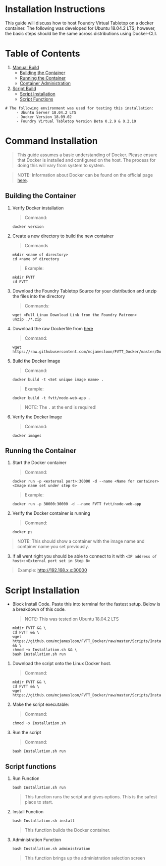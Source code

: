 # Installation Instructions
This guide will discuss how to host Foundry Virtual Tabletop on a docker container. The following was developed for Ubuntu 18.04.2 LTS; however, the basic steps should be the same across distributions using Docker-CLI.

# Table of Contents

1. [Manual Build](#command-installation)
     - [Building the Container](#building-the-container)
     - [Running the Container](#running-the-container)
     - [Container Administration](docs/Administration)
2. [Script Build](#script-installation)
     - [Script Installation](#script-installation)
     - [Script Functions](#script-functions)

```
# The following environment was used for testing this installation:
     - Ubuntu Server 18.04.2 LTS
     - Docker Version 18.09.02
     - Foundry Virtual Tabletop Version Beta 0.2.9 & 0.2.10
```

# Command Installation
> This guide assumes a basic understanding of Docker. Please ensure that Docker is installed and configured on the host. The process for doing this will vary from system to system.

> NOTE: Information about Docker can be found on the official page [here](https://docs.docker.com/v17.12/get-started/#containers-and-virtual-machines).

## Building the Container
1. Verify Docker installation
   > Command:
   ```
   docker version
   ```

2. Create a new directory to build the new container
   > Commands
   ```
   mkdir <name of directory>
   cd <name of directory
   ```

   > Example:
   ```
   mkdir FVTT
   cd FVTT
   ```

4. Download the Foundry Tabletop Source for your distribution and unzip the files into the directory
   > Commands:
   ```
   wget <Full Linux Download Link from the Foundry Patreon>
   unzip ./*.zip
   ```

5. Download the raw Dockerfile from [here](Dockerfile)
   > Command:
   ```
   wget https://raw.githubusercontent.com/mcjamesloon/FVTT_Docker/master/Dockerfile
   ```

6. Build the Docker Image
   > Command:
   ```
   docker build -t <Set unique image name> .
   ```

   > Example:
   ```
   docker build -t fvtt/node-web-app .
   ```

   > NOTE: The `.` at the end is required!

7. Verify the Docker Image
   > Command:
   ```
   docker images
   ```

## Running the Container
1. Start the Docker container
   > Command:
   ```
   docker run -p <external port>:30000 -d --name <Name for container> <Image name set under step 6>
   ```

   > Example:
   ```
   docker run -p 30000:30000 -d --name FVTT fvtt/node-web-app
   ```

2. Verify the Docker container is running
   > Command:
   ```
   docker ps
   ```

  > NOTE: This should show a container with the image name and container name you set previously.

3. If all went right you should be able to connect to it with `<IP address of host>:<External port set in Step 8>`
  > Example: http://192.168.x.x:30000

# Script Installation
- Block Install Code. Paste this into terminal for the fastest setup. Below is a breakdown of this code.
   > NOTE: This was tested on Ubuntu 18.04.2 LTS

   ```
   mkdir FVTT && \
   cd FVTT && \
   wget https://github.com/mcjamesloon/FVTT_Docker/raw/master/Scripts/Installation.sh && \
   chmod +x Installation.sh && \
   bash Installation.sh run
   ```

1. Download the script onto the Linux Docker host.
   > Command:
   ```
   mkdir FVTT && \
   cd FVTT && \
   wget https://github.com/mcjamesloon/FVTT_Docker/raw/master/Scripts/Installation.sh
   ```

2. Make the script executable:
   > Command:
   ```
   chmod +x Installation.sh
   ```

3. Run the script   
   > Command:
   ```
   bash Installation.sh run
   ```

## Script functions
1. Run Function
   ```
   bash Installation.sh run
   ```
   > This function runs the script and gives options. This is the safest place to start.

2. Install Function
   ```
   bash Installation.sh install
   ```
   > This function builds the Docker container.

3. Administration Function
   ```
   bash Installation.sh administration
   ```
   > This function brings up the administration selection screen
